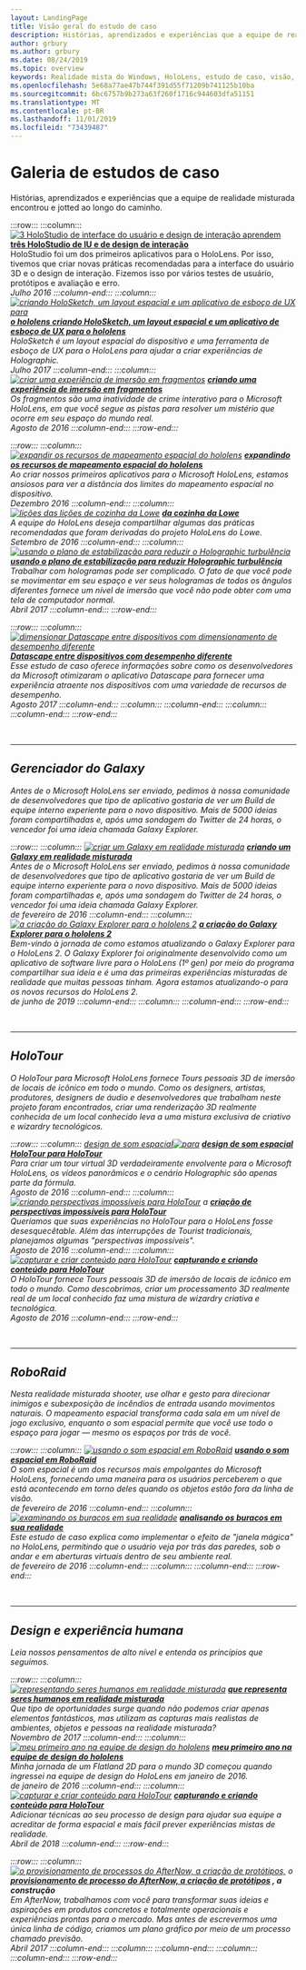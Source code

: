 ```yaml
---
layout: LandingPage
title: Visão geral do estudo de caso
description: Histórias, aprendizados e experiências que a equipe de realidade misturada encontrou e jotted ao longo do caminho.
author: grbury
ms.author: grbury
ms.date: 08/24/2019
ms.topic: overview
keywords: Realidade mista do Windows, HoloLens, estudo de caso, visão, cenários
ms.openlocfilehash: 5e68a77ae47b744f391d55f71209b741125b10ba
ms.sourcegitcommit: 6bc6757b9b273a63f260f1716c944603dfa51151
ms.translationtype: MT
ms.contentlocale: pt-BR
ms.lasthandoff: 11/01/2019
ms.locfileid: "73439487"
---
```

# <a name="case-study-gallery"></a>Galeria de estudos de caso

Histórias, aprendizados e experiências que a equipe de realidade misturada encontrou e jotted ao longo do caminho.

:::row:::
    :::column:::
       [![3 HoloStudio de interface do usuário e design de interação aprendem](images/thought-bubble-500px.jpg)](case-study-3-holostudio-ui-and-interaction-design-learnings.md)  **[três HoloStudio de IU e de design de interação](case-study-3-holostudio-ui-and-interaction-design-learnings.md)**<br>
        HoloStudio foi um dos primeiros aplicativos para o HoloLens. Por isso, tivemos que criar novas práticas recomendadas para a interface do usuário 3D e o design de interação. Fizemos isso por vários testes de usuário, protótipos e avaliação e erro.<br>
         <i>Julho 2016<i>
    :::column-end:::
    :::column:::
       [![criando HoloSketch, um layout espacial e um aplicativo de esboço de UX para](images/holosketch-image-01-640px.png)](case-study-building-holosketch,-a-spatial-layout-and-ux-sketching-app-for-hololens.md)  **[o hololens criando HoloSketch, um layout espacial e um aplicativo de esboço de UX para o hololens](case-study-building-holosketch,-a-spatial-layout-and-ux-sketching-app-for-hololens.md)**<br>
        HoloSketch é um layout espacial do dispositivo e uma ferramenta de esboço de UX para o HoloLens para ajudar a criar experiências de Holographic.<br>
        <i>Julho 2017<i>
    :::column-end:::
    :::column:::
       [![criar uma experiência de imersão em fragmentos](images/surfacereconstruction.jpg)](case-study-creating-an-immersive-experience-in-fragments.md)  **[criando uma experiência de imersão em fragmentos](case-study-creating-an-immersive-experience-in-fragments.md)**<br>
        Os fragmentos são uma inatividade de crime interativo para o Microsoft HoloLens, em que você segue as pistas para resolver um mistério que ocorre em seu espaço do mundo real.<br>
        <i>Agosto de 2016<i>
    :::column-end:::
:::row-end:::

:::row:::
    :::column:::
       [![expandir os recursos de mapeamento espacial do hololens](images/away-from-camera-position-500px.png)](case-study-expanding-the-spatial-mapping-capabilities-of-hololens.md)  **[expandindo os recursos de mapeamento espacial do hololens](case-study-expanding-the-spatial-mapping-capabilities-of-hololens.md)**<br>
        Ao criar nossos primeiros aplicativos para o Microsoft HoloLens, estamos ansiosos para ver a distância dos limites do mapeamento espacial no dispositivo.<br>
        <i>Dezembro 2016<i>
    :::column-end:::
    :::column:::
       [![lições das lições de cozinha da Lowe](images/lowes.jpg)](case-study-lessons-from-the-lowes-kitchen.md)  **[da cozinha da Lowe](case-study-lessons-from-the-lowes-kitchen.md)**<br>
        A equipe do HoloLens deseja compartilhar algumas das práticas recomendadas que foram derivadas do projeto HoloLens do Lowe.<br>
        <i>Setembro de 2016<i>
    :::column-end:::
    :::column:::
       [![usando o plano de estabilização para reduzir o Holographic turbulência](images/holotour-stabilization-plane-500px.jpg)](case-study-using-the-stabilization-plane-to-reduce-holographic-turbulence.md)  **[usando o plano de estabilização para reduzir Holographic turbulência](case-study-using-the-stabilization-plane-to-reduce-holographic-turbulence.md)**<br>
        Trabalhar com hologramas pode ser complicado. O fato de que você pode se movimentar em seu espaço e ver seus hologramas de todos os ângulos diferentes fornece um nível de imersão que você não pode obter com uma tela de computador normal.<br>
        <i>Abril 2017<i>
    :::column-end:::
:::row-end:::

:::row:::
    :::column:::
       [![dimensionar Datascape entre dispositivos com dimensionamento de desempenho diferente](images/cloud-steps-1-4-700px.jpg)](case-study-scaling-datascape-across-devices-with-different-performance.md)  **[Datascape entre dispositivos com desempenho diferente](case-study-scaling-datascape-across-devices-with-different-performance.md)**<br>
        Esse estudo de caso oferece informações sobre como os desenvolvedores da Microsoft otimizaram o aplicativo Datascape para fornecer uma experiência atraente nos dispositivos com uma variedade de recursos de desempenho.<br>
        <i>Agosto 2017<i>
    :::column-end:::
    :::column:::
    :::column-end:::
    :::column:::
    :::column-end:::
:::row-end:::


<br>

---

## <a name="galaxy-explorer"></a>Gerenciador do Galaxy

Antes de o Microsoft HoloLens ser enviado, pedimos à nossa comunidade de desenvolvedores que tipo de aplicativo gostaria de ver um Build de equipe interno experiente para o novo dispositivo. Mais de 5000 ideias foram compartilhadas e, após uma sondagem do Twitter de 24 horas, o vencedor foi uma ideia chamada Galaxy Explorer.

:::row:::
    :::column:::
       [![criar um Galaxy em realidade misturada](images/full-galaxy-500px.png)](case-study-creating-a-galaxy-in-mixed-reality.md)  **[criando um Galaxy em realidade misturada](case-study-creating-a-galaxy-in-mixed-reality.md)**<br>
        Antes de o Microsoft HoloLens ser enviado, pedimos à nossa comunidade de desenvolvedores que tipo de aplicativo gostaria de ver um Build de equipe interno experiente para o novo dispositivo. Mais de 5000 ideias foram compartilhadas e, após uma sondagem do Twitter de 24 horas, o vencedor foi uma ideia chamada Galaxy Explorer.<br>
         <i>de fevereiro de 2016<i>
    :::column-end:::
    :::column:::
       [![a criação do Galaxy Explorer para o hololens 2](images/ge-update-interactions-concept-force-grab.png)](galaxy-explorer-update.md)  **[a criação do Galaxy Explorer para o hololens 2](galaxy-explorer-update.md)**<br>
        Bem-vindo à jornada de como estamos atualizando o Galaxy Explorer para o HoloLens 2. O Galaxy Explorer foi originalmente desenvolvido como um aplicativo de software livre para o HoloLens (1º gen) por meio do programa compartilhar sua ideia e é uma das primeiras experiências misturadas de realidade que muitas pessoas tinham. Agora estamos atualizando-o para os novos recursos do HoloLens 2.<br>
        <i>de junho de 2019<i>
    :::column-end:::
    :::column:::
    :::column-end:::
:::row-end:::

<br>

---

## <a name="holotour"></a>HoloTour

O HoloTour para Microsoft HoloLens fornece Tours pessoais 3D de imersão de locais de icônico em todo o mundo. Como os designers, artistas, produtores, designers de áudio e desenvolvedores que trabalham neste projeto foram encontrados, criar uma renderização 3D realmente conhecida de um local conhecido leva a uma mistura exclusiva de criativo e wizardry tecnológicos.

:::row:::
    :::column:::
       [design de som espacial![para](images/recreated-colosseum-holotour-500px.png)](case-study-spatial-sound-design-for-holotour.md)  **[design de som espacial HoloTour para HoloTour](case-study-spatial-sound-design-for-holotour.md)**<br>
        Para criar um tour virtual 3D verdadeiramente envolvente para o Microsoft HoloLens, os vídeos panorâmicos e o cenário Holographic são apenas parte da fórmula.<br>
         <i>Agosto de 2016<i>
    :::column-end:::
    :::column:::
       [![criando perspectivas impossíveis para HoloTour](images/rome-colosseum-overlay-500px.png)](case-study-creating-impossible-perspectives-for-holotour.md) a  **[criação de perspectivas impossíveis para HoloTour](case-study-creating-impossible-perspectives-for-holotour.md)**<br>
        Queríamos que suas experiências no HoloTour para o HoloLens fosse desesquecêtable. Além das interrupções de Tourist tradicionais, planejamos algumas "perspectivas impossíveis".<br>
        <i>Agosto de 2016<i>
    :::column-end:::
    :::column:::
       [![capturar e criar conteúdo para HoloTour](images/camera-machu-pichu-500px.png)](case-study-capturing-and-creating-content-for-holotour.md)  **[capturando e criando conteúdo para HoloTour](case-study-capturing-and-creating-content-for-holotour.md)**<br>
        O HoloTour fornece Tours pessoais 3D de imersão de locais de icônico em todo o mundo. Como descobrimos, criar um processamento 3D realmente real de um local conhecido faz uma mistura de wizardry criativa e tecnológica.<br>
        <i>Agosto de 2016<i>
    :::column-end:::
:::row-end:::

<br>

---

## <a name="roboraid"></a>RoboRaid

Nesta realidade misturada shooter, use olhar e gesto para direcionar inimigos e subexposição de incêndios de entrada usando movimentos naturais. O mapeamento espacial transforma cada sala em um nível de jogo exclusivo, enquanto o som espacial permite que você use todo o espaço para jogar — mesmo os espaços por trás de você. 

:::row:::
    :::column:::
       [![usando o som espacial em RoboRaid](images/successful-dodge-roboraid-500px.jpg)](case-study-using-spatial-sound-in-roboraid.md)  **[usando o som espacial em RoboRaid](case-study-using-spatial-sound-in-roboraid.md)**<br>
        O som espacial é um dos recursos mais empolgantes do Microsoft HoloLens, fornecendo uma maneira para os usuários perceberem o que está acontecendo em torno deles quando os objetos estão fora da linha de visão.<br>
         <i>de fevereiro de 2016<i>
    :::column-end:::
    :::column:::
       [![examinando os buracos em sua realidade](images/roboraid-640px.png)](case-study-looking-through-holes-in-your-reality.md)  **[analisando os buracos em sua realidade](case-study-looking-through-holes-in-your-reality.md)**<br>
        Este estudo de caso explica como implementar o efeito de "janela mágica" no HoloLens, permitindo que o usuário veja por trás das paredes, sob o andar e em aberturas virtuais dentro de seu ambiente real.<br>
        <i>de fevereiro de 2016<i>
    :::column-end:::
    :::column:::
    :::column-end:::
:::row-end:::


<br>

---

## <a name="design-and-human-experience"></a>Design e experiência humana

Leia nossos pensamentos de alto nível e entenda os princípios que seguimos.

:::row:::
    :::column:::
       [![representando seres humanos em realidade misturada](images/bang-ai-weiwie.jpg)](case-study-representing-humans-in-mixed-reality.md)  **[que representa seres humanos em realidade misturada](case-study-representing-humans-in-mixed-reality.md)**<br>
        Que tipo de oportunidades surge quando não podemos criar apenas elementos fantásticos, mas utilizam as capturas mais realistas de ambientes, objetos e pessoas na realidade misturada?<br>
         <i>Novembro de 2017<i>
    :::column-end:::
    :::column:::
       [![meu primeiro ano na equipe de design do hololens](images/MotionController.jpg)](case-study-my-first-year-on-the-hololens-design-team.md)  **[meu primeiro ano na equipe de design do hololens](case-study-my-first-year-on-the-hololens-design-team.md)**<br>
        Minha jornada de um Flatland 2D para o mundo 3D começou quando ingressei na equipe de design do HoloLens em janeiro de 2016.<br>
        <i>de janeiro de 2016<i>
    :::column-end:::
    :::column:::
       [![capturar e criar conteúdo para HoloTour](images/academyteam1000.png)](case-study-expanding-the-design-process-for-mixed-reality.md)  **[capturando e criando conteúdo para HoloTour](case-study-expanding-the-design-process-for-mixed-reality.md)**<br>
        Adicionar técnicas ao seu processo de design para ajudar sua equipe a acreditar de forma espacial e mais fácil prever experiências mistas de realidade.<br>
        <i>Abril de 2018<i>
    :::column-end:::
:::row-end:::

:::row:::
    :::column:::
       [![o provisionamento de processos do AfterNow, a criação de protótipos,](images/whatisenvisioning-640px.png)](case-study-afternows-process-envisioning,-prototyping,-building.md) o  **[provisionamento de processo do AfterNow, a criação de protótipos](case-study-afternows-process-envisioning,-prototyping,-building.md) , a construção**<br>
        Em AfterNow, trabalhamos com você para transformar suas ideias e aspirações em produtos concretos e totalmente operacionais e experiências prontas para o mercado. Mas antes de escrevermos uma única linha de código, criamos um plano gráfico por meio de um processo chamado previsão.<br>
        <i>Abril 2017<i>
    :::column-end:::
    :::column:::
    :::column-end:::
    :::column:::
    :::column-end:::
:::row-end:::

<br>

<br>

